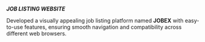 ***JOB LISTING WEBSITE***

Developed a visually appealing job listing platform named **JOBEX** with easy-to-use features, ensuring smooth navigation and compatibility across different web browsers.
